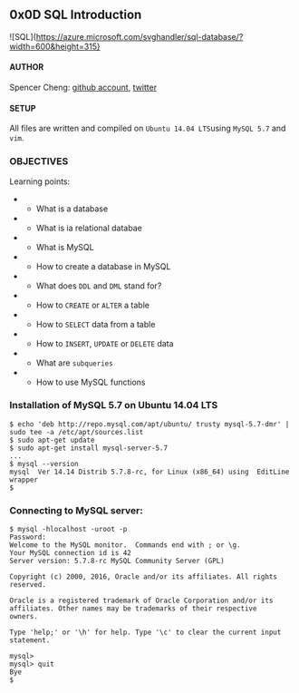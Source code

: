 ## 0x0D SQL Introduction

![SQL](https://azure.microsoft.com/svghandler/sql-database/?width=600&height=315}

#### AUTHOR
Spencer Cheng: [github account](https://github.com/spencerhcheng), [twitter](https://twitter.com/spencerhcheng)

#### SETUP
All files are written and compiled on `Ubuntu 14.04 LTS`using `MySQL 5.7` and `vim`.

### OBJECTIVES
Learning points:
* - What is a database
* - What is ia relational databae
* - What is MySQL
* - How to create a database in MySQL
* - What does `DDL` and `DML` stand for?
* - How to `CREATE` or `ALTER` a table
* - How to `SELECT` data from a table
* - How to `INSERT`, `UPDATE` or `DELETE` data
* - What are `subqueries`
* - How to use MySQL functions

### Installation of MySQL 5.7 on Ubuntu 14.04 LTS
```
$ echo 'deb http://repo.mysql.com/apt/ubuntu/ trusty mysql-5.7-dmr' | sudo tee -a /etc/apt/sources.list
$ sudo apt-get update
$ sudo apt-get install mysql-server-5.7
...
$ mysql --version
mysql  Ver 14.14 Distrib 5.7.8-rc, for Linux (x86_64) using  EditLine wrapper
$
```

### Connecting to MySQL server:
```
$ mysql -hlocalhost -uroot -p
Password: 
Welcome to the MySQL monitor.  Commands end with ; or \g.
Your MySQL connection id is 42
Server version: 5.7.8-rc MySQL Community Server (GPL)

Copyright (c) 2000, 2016, Oracle and/or its affiliates. All rights reserved.

Oracle is a registered trademark of Oracle Corporation and/or its
affiliates. Other names may be trademarks of their respective
owners.

Type 'help;' or '\h' for help. Type '\c' to clear the current input statement.

mysql> 
mysql> quit
Bye
$
```
